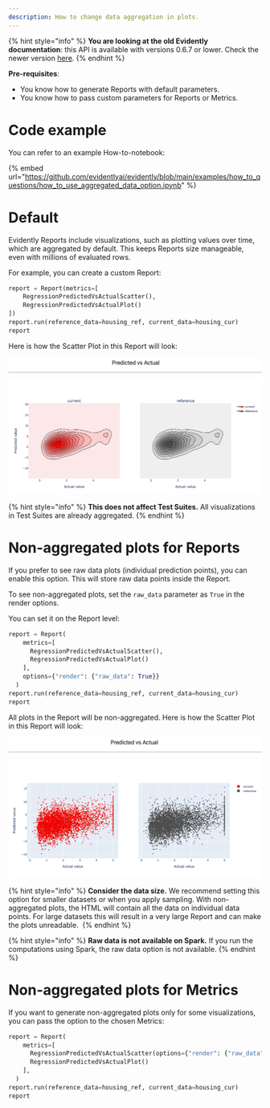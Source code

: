 ```yaml
---
description: How to change data aggregation in plots.
---
```


{% hint style="info" %}
**You are looking at the old Evidently documentation**: this API is available with versions 0.6.7 or lower. Check the newer version [here](https://docs.evidentlyai.com/introduction).
{% endhint %}

**Pre-requisites**:
* You know how to generate Reports with default parameters.
* You know how to pass custom parameters for Reports or Metrics.

# Code example

You can refer to an example How-to-notebook:

{% embed url="https://github.com/evidentlyai/evidently/blob/main/examples/how_to_questions/how_to_use_aggregated_data_option.ipynb" %}

# Default

Evidently Reports include visualizations, such as plotting values over time, which are aggregated by default. This keeps Reports size manageable, even with millions of evaluated rows.

For example, you can create a custom Report:

```python
report = Report(metrics=[
    RegressionPredictedVsActualScatter(),
    RegressionPredictedVsActualPlot()
])
report.run(reference_data=housing_ref, current_data=housing_cur)
report
```

Here is how the Scatter Plot in this Report will look:

![RegressionPredictedVsActualScatter()](../.gitbook/assets/reports/metric_regression_predvsactual_scatter_agg-min.png)

{% hint style="info" %}
**This does not affect Test Suites.** All visualizations in Test Suites are already aggregated.
{% endhint %}

# Non-aggregated plots for Reports 

If you prefer to see raw data plots (individual prediction points), you can enable this option. This will store raw data points inside the Report. 

To see non-aggregated plots, set the `raw_data` parameter as `True` in the render options.

You can set it on the Report level: 

```python
report = Report(
    metrics=[
      RegressionPredictedVsActualScatter(),
      RegressionPredictedVsActualPlot()
    ],
    options={"render": {"raw_data": True}}
  )
report.run(reference_data=housing_ref, current_data=housing_cur)
report
```

All plots in the Report will be non-aggregated. Here is how the Scatter Plot in this Report will look:

![RegressionPredictedVsActualScatter()](../.gitbook/assets/reports/metric_regression_predvsactual_scatter_non_agg-min.png)

{% hint style="info" %}
**Consider the data size.** We recommend setting this option for smaller datasets or when you apply sampling. With non-aggregated plots, the HTML will contain all the data on individual data points. For large datasets this will result in a very large Report and can make the plots unreadable. 
{% endhint %}

{% hint style="info" %}
**Raw data is not available on Spark.** If you run the computations using Spark, the raw data option is not available.
{% endhint %}

# Non-aggregated plots for Metrics

If you want to generate non-aggregated plots only for some visualizations, you can pass the option to the chosen Metrics:

```python
report = Report(
    metrics=[
      RegressionPredictedVsActualScatter(options={"render": {"raw_data": True}}),
      RegressionPredictedVsActualPlot()
    ],
  )
report.run(reference_data=housing_ref, current_data=housing_cur)
report
```
